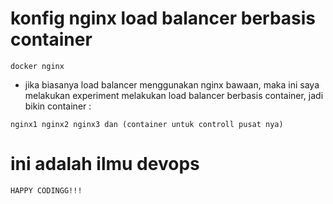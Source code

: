 # konfig nginx load balancer berbasis container
```
docker nginx
```
- jika biasanya load balancer menggunakan nginx bawaan, 
maka ini saya melakukan experiment melakukan load balancer
berbasis container, jadi bikin container :
```
nginx1 nginx2 nginx3 dan (container untuk controll pusat nya)
```
# ini adalah ilmu devops
```
HAPPY CODINGG!!!
```